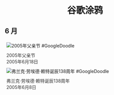 
<h1 align="center"> 谷歌涂鸦 </h1>




## 6 月

<div class="image">


<img src="" alt="2005年父亲节 #GoogleDoodle" style="margin: 5px"/>
<div class="info" style="font-size: 14px; color:#333333; margin:5px"><div class="title">2005年父亲节</div><div class="date">2005年6月18日</div></div>

<img src="" alt="弗兰克·劳埃德·赖特诞辰138周年 #GoogleDoodle" style="margin: 5px"/>
<div class="info" style="font-size: 14px; color:#333333; margin:5px"><div class="title">弗兰克·劳埃德·赖特诞辰138周年</div><div class="date">2005年6月8日</div></div>

</div>








